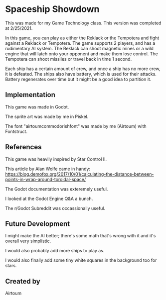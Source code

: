 # Spaceship Showdown
This was made for my Game Technology class. This version was completed at 2/25/2021.

In this game, you can play as either the Reklack or the Tempotera and fight against a Reklack or Tempotera. The game supports 2 players, and has a rudimentary AI system. 
The Reklack can shoot magnetic mines or a wild engine that will latch onto your opponent and make them lose control. The Tempotera can shoot missiles or travel back in time 1 second. 

Each ship has a certain amount of crew, and once a ship has no more crew, it is defeated. The ships also have battery, which is used for their attacks. Battery regenerates over time but it might be a good idea to partition it.

## Implementation
This game was made in Godot.

The sprite art was made by me in Piskel.

The font "airtoumcommodorishfont" was made by me (Airtoum) with Fontstruct.

## References
This game was heavily inspired by Star Control II.

This article by Alan Wolfe came in handy: https://blog.demofox.org/2017/10/01/calculating-the-distance-between-points-in-wrap-around-toroidal-space/

The Godot documentation was exteremely useful.

I looked at the Godot Engine Q&A a bunch.

The r/Godot Subreddit was occassionally useful.

## Future Development
I might make the AI better; there's some math that's wrong with it and it's overall very simplistic.

I would also probably add more ships to play as.

I would also finally add some tiny white squares in the background too for stars.

## Created by
Airtoum
